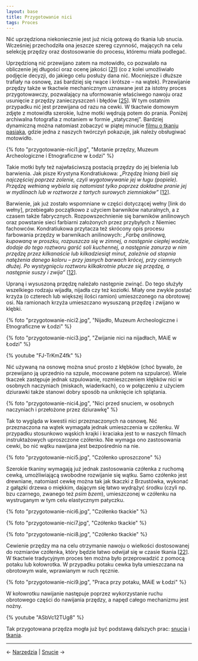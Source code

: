 ```yaml
---
layout: base
title: Przygotowanie nici
tags: Proces
---
```


Nić uprzędziona niekoniecznie jest już nicią gotową do tkania lub snucia. Wcześniej przechodziła ona jeszcze szereg czynność, mających na celu selekcję przędzy oraz dostosowanie do procesu, któremu miała podlegać.

Uprzędzioną nić przewijano zatem na motowidło, co pozwalało na obliczenie jej długości oraz ocenę jakości [[21][bibliografia]] (co z kolei umożliwiało podjęcie decyzji, do jakiego celu posłuży dana nić. Mocniejsze i dłuższe trafiały na osnowę, zaś bardziej się rwące i krótsze – na wątek). Przewijanie przędzy także w tkactwie mechanicznym uznawane jest za istotny proces przygotowawczy, pozwalający na uformowanie właściwego nawoju oraz usunięcie z przędzy zanieczyszczeń i błędów [[25][bibliografia]]. W tym ostatnim przypadku nić jest przewijana od razu na cewki. W tkactwie domowym zdjęte z motowidła szerokie, luźne motki wędrują potem do prania. Poniżej archiwalna fotografia z motaniem w formie „statycznej”. Bardziej dynamiczną można natomiast zobaczyć w piątej minucie [filmu o tkaniu pasiaka](https://www.youtube.com/watch?v=OqjkUOp0mSY), gdzie jedna z naszych twórczyń pokazuje, jak należy obsługiwać motowidło.

{% foto "przygotowanie-nici1.jpg", "Motanie przędzy, Muzeum Archeologiczne i Etnograficzne w Łodzi" %}

Takie motki były też najwłaściwszą postacią przędzy do jej bielenia lub barwienia. Jak pisze Krystyna Kondratiukowa: *„Przędzę lnianą bieli się najczęściej poprzez zolenie, czyli wygotowywanie jej w ługu (popiele). Przędzę wełnianą wybiela się natomiast tylko poprzez dokładne pranie jej w mydlinach lub w roztworze z tartych surowych ziemniaków”* [[12][bibliografia]].

Barwienie, jak już zostało wspomniane w części dotyczącej wełny [link do wełny], przebiegało początkowo z użyciem barwników naturalnych, a z czasem także fabrycznych. Rozpowszechnienie się barwników anilinowych oraz powstanie sieci farbiarni założonych przez przybyłych z Niemiec fachowców. Kondratiukowa przytacza też skrócony opis procesu farbowania przędzy w barwnikach anilinowych: *„Farbę anilinową, kupowaną w proszku, rozpuszcza się w zimnej, a następnie ciepłej wodzie, dodaje do tego roztworu garść soli kuchennej, a następnie zanurza w nim przędzę przez kilkanaście lub kilkadziesiąt minut, zależnie od stopnia natężenia danego koloru – przy jasnych barwach krócej, przy ciemnych dłużej. Po wystygnięciu roztworu kilkakrotnie płucze się przędzę, a następnie suszy i zwija”* [[12][bibliografia]].

Upraną i wysuszoną przędzę należało następnie zwinąć. Do tego służyły wszelkiego rodzaju wijadła, nijadła czy też koziołki. Miały one zwykle postać krzyża (o czterech lub większej ilości ramion) umieszczonego na obrotowej osi. Na ramionach krzyża umieszczano wysuszaną przędzę i zwijano w klębki. 

{% foto "przygotowanie-nici2.jpg", "Nijadło, Muzeum Archeologiczne i Etnograficzne w Łodzi" %}

{% foto "przygotowanie-nici3.jpg", "Zwijanie nici na nijadłach, MAiE w Łodzi" %}

{% youtube "FJ-TrKmZ4fk" %}

Nić używaną na osnowę można snuć prosto z kłębków (choć bywało, że przewijano ją uprzednio na szpule, mocowane potem na szpularce). Wiele tkaczek zastępuje jednak szpulowanie, rozmieszczeniem kłębków nici w osobnych naczyniach (miskach, wiaderkach), co w połączeniu z użyciem dziurawki także stanowi dobry sposób na uniknięcie ich splątania.

{% foto "przygotowanie-nici4.jpg", "Nici przed snuciem, w osobnych naczyniach i przełożone przez dziurawkę" %}

Tak to wygląda w kwestii nici przeznaczonych na osnowę. Nić przeznaczona na wątek wymagała jednak umieszczenia w czółenku. W przypadku stosunkowo wąskich krajki i kraciaka jest to w naszych filmach instruktażowych uproszczone czółenko. Nie wymaga ono zastosowania cewki, bo nić wątku nawijana jest bezpośrednio na nie.

{% foto "przygotowanie-nici5.jpg", "Czółenko uproszczone" %}

Szerokie tkaniny wymagają już jednak zastosowania czółenka z ruchomą cewką, umożliwiającą swobodne rozwijanie się wątku. Samo czółenko jest drewniane, natomiast cewkę można tak jak tkaczki z Brzustówka, wykonać z gałązki drzewa o miękkim, dającym się łatwo wydrążyć środku (czyli np. bzu czarnego, zwanego też *psim bzem*), umieszczonej w czółenku na wystruganym w tym celu elastycznym patyczku.

{% foto "przygotowanie-nici6.jpg", "Czółenko tkackie" %}

{% foto "przygotowanie-nici7.jpg", "Czółenko tkackie" %}

{% foto "przygotowanie-nici8.jpg", "Czółenko tkackie" %}

Cewienie przędzy ma na celu otrzymanie nawoju o wielkości dostosowanej do rozmiarów czółenka, który będzie łatwo odwijał się w czasie tkania [[22][bibliografia]]. W tkactwie tradycyjnym proces ten można było przeprowadzić z pomocą potaku lub kołowrotka. W przypadku potaku cewka była umieszczana na obrotowym wale, wprawianym w ruch ręcznie.

{% foto "przygotowanie-nici9.jpg", "Praca przy potaku, MAiE w Łodzi" %}

W kołowrotku nawijanie następuje poprzez wykorzystanie ruchu obrotowego części do nawijania przędzy, a napęd całego mechanizmu jest nożny.

{% youtube "ASbVc12TUg8" %}

Tak przygotowana przędza mogła już być podstawą dalszych prac: [snucia](/snucie/#main) i [tkania](/tkanie/#main).

---

← [Narzędzia](/narzedzia/#main) | [Snucie](/snucie/#main) →

[bibliografia]: /bibliografia/#main